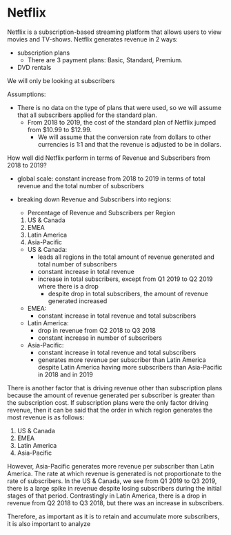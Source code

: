 # Netflix

Netflix is a subscription-based streaming platform that allows users to view movies and TV-shows.
Netflix generates revenue in 2 ways:
- subscription plans
  - There are 3 payment plans: Basic, Standard, Premium.
- DVD rentals

We will only be looking at subscribers

Assumptions:
- There is no data on the type of plans that were used, so we will assume that all subscribers applied for the standard plan.
  - From 2018 to 2019, the cost of the standard plan of Netflix jumped from $10.99 to $12.99.
    - We will assume that the conversion rate from dollars to other currencies is 1:1 and that the revenue is adjusted to be in dollars.

How well did Netflix perform in terms of Revenue and Subscribers from 2018 to 2019?
- global scale: constant increase from 2018 to 2019 in terms of total revenue and the total number of subscribers

- breaking down Revenue and Subscribers into regions: 
  - Percentage of Revenue and Subscribers per Region
  1. US & Canada
  2. EMEA
  3. Latin America
  4. Asia-Pacific


  - US & Canada:
    - leads all regions in the total amount of revenue generated and total number of subscribers
    - constant increase in total revenue
    - increase in total subscribers, except from Q1 2019 to Q2 2019 where there is a drop
      - despite drop in total subscribers, the amount of revenue generated increased
  - EMEA: 
     - constant increase in total revenue and total subscribers
  - Latin America:
     - drop in revenue from Q2 2018 to Q3 2018
     - constant increase in number of subscribers
  - Asia-Pacific:
     - constant increase in total revenue and total subscribers
     - generates more revenue per subscriber than Latin America despite Latin America having more subscribers than Asia-Pacific in 2018 and in 2019

There is another factor that is driving revenue other than subscription plans because the amount of revenue generated per subscriber is greater than the subscription cost. If subscription plans were the only factor driving revenue, then it can be said that the order in which region generates the most revenue is as follows:
  1. US & Canada
  2. EMEA
  3. Latin America
  4. Asia-Pacific
  
However, Asia-Pacific generates more revenue per subscriber than Latin America. The rate at which revenue is generated is not proportionate to the rate of subscribers. In the US & Canada, we see from Q1 2019 to Q3 2019, there is a large spike in revenue despite losing subscribers during the initial stages of that period. Contrastingly in Latin America, there is a drop in revenue from Q2 2018 to Q3 2018, but there was an increase in subscribers. 

Therefore, as important as it is to retain and accumulate more subscribers, it is also important to analyze 

